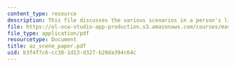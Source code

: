 ```yaml
---
content_type: resource
description: This file discusses the various scenarios in a person's life.
file: https://ol-ocw-studio-app-production.s3.amazonaws.com/courses/mas-961-ambient-intelligence-spring-2005/b3f4f7c6cc381d13d327b20da394c64c_az_scene_paper.pdf
file_type: application/pdf
resourcetype: Document
title: az_scene_paper.pdf
uid: b3f4f7c6-cc38-1d13-d327-b20da394c64c
---
```

